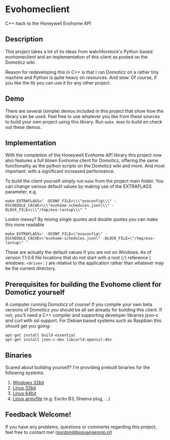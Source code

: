 # Evohomeclient

C++ hack to the Honeywell Evohome API

## Description

This project takes a lot of its ideas from watchforstock's Python based evohomeclient and an implementation of this client as posted on the Domoticz wiki.

Reason for redeveloping this in C++ is that I run Domoticz on a rather tiny machine and Python is quite heavy 
on resources. And slow. Of course, if you like the lib you can use it for any other project.

## Demo

There are several (simple) demos included in this project that show how the library can be used. Feel free to use whatever you like from these sources to build your own project using this library. Run ` make demo ` to build en check out these demos.

## Implementation

With the completion of the Honeywell Evohome API library this project now also features a full blown Evohome client for Domoticz, offering the same functionality as the python scripts on the Domoticz wiki and more. And most important: with a significant increased performance.

To build the client yourself simply run ` make ` from the project main folder. You can change various default values by making use of the EXTRAFLAGS parameter, e.g.

    make EXTRAFLAGS=" -DCONF_FILE=\\\"evoconfig\\\" -DSCHEDULE_CACHE=\\\"evohome-schedules.json\\\" -DLOCK_FILE=\\\"/tmp/evo-lastup\\\" "

Lookin messy? By mixing single quotes and double quotes you can make this more readable

    make EXTRAFLAGS=' -DCONF_FILE=\"evoconfig\" -DSCHEDULE_CACHE=\"evohome-schedules.json\" -DLOCK_FILE=\"/tmp/evo-lastup\" '

These are actually the default values if you are not on Windows. As of version 1.1.0.6 file locations that do not start with a root (` / `) reference ( windows: ` <drive>: ` ) are relative to the application rather than whatever may be the current directory.


## Prerequisites for building the Evohome client for Domoticz yourself

A computer running Domoticz of course! If you compile your own beta versions of Domoticz you should be all set already for building this client. If not, you'll need a C++ compiler and supporting developer libraries json-c and curl with ssl support. For Debian based systems such as Raspbian this should get you going:

    apt-get install build-essential
    apt-get install json-c-dev libcurl4-openssl-dev


## Binaries

Scared about building yourself? I'm providing prebuilt binaries for the following systems:

1. [Windows 32bit]( ../../releases/download/1.1.0.6/evo-client-win-x86-1.1.0.6.zip )
1. [Linux 32bit]( ../../releases/download/1.1.0.6/evo-client-linux-x86-1.1.0.6.zip )
1. [Linux 64bit]( ../../releases/download/1.1.0.6/evo-client-linux-x64-1.1.0.6.zip )
1. [Linux armv5te]( ../../releases/download/1.1.0.6/evo-client-linux-x64-1.1.0.6.zip )
(e.g. Excito B3, Sheeva plug, ...)



## Feedback Welcome!

If you have any problems, questions or comments regarding this project, feel free to contact me! (gordon@bosvangennip.nl)

